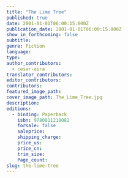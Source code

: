 ```yaml
---
title: "The Lime Tree"
published: true
date: 2001-01-01T06:00:15.000Z
publication_date: 2001-01-01T06:00:15.000Z
show_in_forthcoming: false
subtitle:
genre: Fiction
language:
type:
author_contributors:
  - cesar-aira
translator_contributors:
editor_contributors:
contributors:
featured_image_path:
cover_image_path: The_Lime_Tree.jpg
description:
editions:
  - binding: Paperback
    isbn: 9780811219082
    forsale: false
    saleprice:
    shipping_charge:
    price_us:
    price_cn:
    trim_size:
    Page_count:
slug: the-lime-tree
---
```


